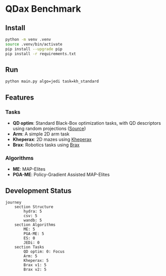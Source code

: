 # QDax Benchmark

## Install

```bash
python -m venv .venv
source .venv/bin/activate
pip install --upgrade pip
pip install -r requirements.txt
```

## Run

```bash
python main.py algo=jedi task=kh_standard
```  

## Features

### Tasks

- **QD optim**: Standard Black-Box optimization tasks, with QD descriptors using random projections ([Source](https://github.com/maxencefaldor/learned-qd/blob/main/learned_qd/tasks/bbob_fn.py))
- **Arm**: A simple 2D arm task
- **Kheperax**: 2D mazes using [Kheperax](https://github.com/adaptive-intelligent-robotics/Kheperax)
- **Brax**: Robotics tasks using [Brax](https://github.com/google/brax)

### Algorithms

- **ME**: MAP-Elites 
- **PGA-ME**: Policy-Gradient Assisted MAP-Elites 

## Development Status

```mermaid
journey
    section Structure
        hydra: 5
        csv: 5
        wandb: 5
    section Algorithms
        ME: 5
        PGA-ME: 5
        ES: 0
        JEDi: 0
    section Tasks
        QD optim: 0: Focus
        Arm: 5
        Kheperax: 5
        Brax v1: 5
        Brax v2: 5
```

